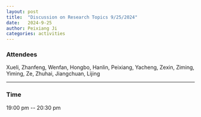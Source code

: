 ```yaml
---
layout: post
title:  "Discussion on Research Topics 9/25/2024"
date:   2024-9-25
author: Peixiang Ji
categories: activities
---
```


### Attendees

Xueli, Zhanfeng, Wenfan, Hongbo, Hanlin, Peixiang, Yacheng, Zexin, Ziming, Yiming, Ze, Zhuhai, Jiangchuan, Lijing

---
  
    
### Time

19:00 pm -- 20:30 pm

